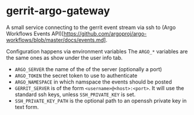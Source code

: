 # gerrit-argo-gateway

A small service connecting to the gerrit event stream via ssh to (Argo Workflows Events API)[https://github.com/argoproj/argo-workflows/blob/master/docs/events.md].

Configuration happens via environment variables
The `ARGO_*` variables are the same ones as show under the user info tab.

* `ARGO_SERVER` the name of the of the server (optionally a port)
* `ARGO_TOKEN` the secret token to use to authenticate
* `ARGO_NAMESPACE` in which namspace the events should be posted
* `GERRIT_SERVER` is of the form `<username>@<host>:<port>`. It will use the standard ssh keys, unless `SSH_PRIVATE_KEY` is set.
* `SSH_PRIVATE_KEY_PATH` is the optional path to an openssh private key in text form.
